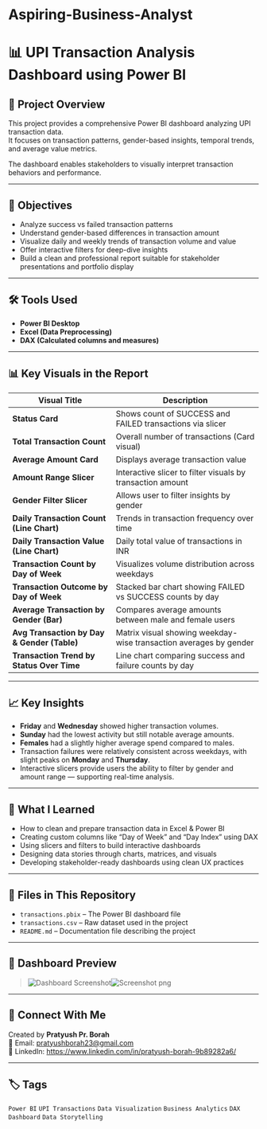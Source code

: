 # Aspiring-Business-Analyst
# 📊 UPI Transaction Analysis Dashboard using Power BI

## 📁 Project Overview
This project provides a comprehensive Power BI dashboard analyzing UPI transaction data.  
It focuses on transaction patterns, gender-based insights, temporal trends, and average value metrics.

The dashboard enables stakeholders to visually interpret transaction behaviors and performance.

---

## 🎯 Objectives
- Analyze success vs failed transaction patterns
- Understand gender-based differences in transaction amount
- Visualize daily and weekly trends of transaction volume and value
- Offer interactive filters for deep-dive insights
- Build a clean and professional report suitable for stakeholder presentations and portfolio display

---

## 🛠️ Tools Used
- **Power BI Desktop**
- **Excel (Data Preprocessing)**
- **DAX (Calculated columns and measures)**

---

## 📊 Key Visuals in the Report

| Visual Title                                | Description |
|--------------------------------------------|-------------|
| **Status Card**                             | Shows count of SUCCESS and FAILED transactions via slicer |
| **Total Transaction Count**                | Overall number of transactions (Card visual) |
| **Average Amount Card**                    | Displays average transaction value |
| **Amount Range Slicer**                    | Interactive slicer to filter visuals by transaction amount |
| **Gender Filter Slicer**                   | Allows user to filter insights by gender |
| **Daily Transaction Count (Line Chart)**   | Trends in transaction frequency over time |
| **Daily Transaction Value (Line Chart)**   | Daily total value of transactions in INR |
| **Transaction Count by Day of Week**       | Visualizes volume distribution across weekdays |
| **Transaction Outcome by Day of Week**     | Stacked bar chart showing FAILED vs SUCCESS counts by day |
| **Average Transaction by Gender (Bar)**    | Compares average amounts between male and female users |
| **Avg Transaction by Day & Gender (Table)**| Matrix visual showing weekday-wise transaction averages by gender |
| **Transaction Trend by Status Over Time**  | Line chart comparing success and failure counts by day |

---

## 📈 Key Insights

- **Friday** and **Wednesday** showed higher transaction volumes.
- **Sunday** had the lowest activity but still notable average amounts.
- **Females** had a slightly higher average spend compared to males.
- Transaction failures were relatively consistent across weekdays, with slight peaks on **Monday** and **Thursday**.
- Interactive slicers provide users the ability to filter by gender and amount range — supporting real-time analysis.

---

## 🧠 What I Learned

- How to clean and prepare transaction data in Excel & Power BI
- Creating custom columns like “Day of Week” and “Day Index” using DAX
- Using slicers and filters to build interactive dashboards
- Designing data stories through charts, matrices, and visuals
- Developing stakeholder-ready dashboards using clean UX practices

---

## 📂 Files in This Repository

- `transactions.pbix` – The Power BI dashboard file  
- `transactions.csv` – Raw dataset used in the project  
- `README.md` – Documentation file describing the project  

---

## 📸 Dashboard Preview
 
> ![Dashboard Screenshot](./Screenshot.png)![Screenshot png](https://github.com/user-attachments/assets/d4b5daec-0caf-4623-85b4-e49422cfc531)


---

## 💬 Connect With Me

Created by **Pratyush Pr. Borah**  
📧 Email: pratyushborah23@gmail.com  
🔗 LinkedIn: https://www.linkedin.com/in/pratyush-borah-9b89282a6/

---

## 🏷️ Tags  
`Power BI` `UPI Transactions` `Data Visualization` `Business Analytics` `DAX` `Dashboard` `Data Storytelling`

